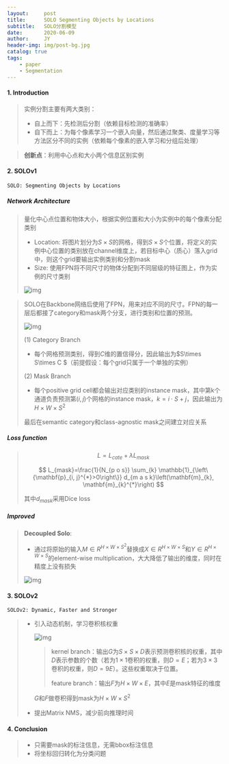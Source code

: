 ```yaml
---
layout:     post
title:      SOLO Segmenting Objects by Locations
subtitle:   SOLO分割模型
date:       2020-06-09
author:     JY
header-img: img/post-bg.jpg
catalog: true
tags:
    - paper
    - Segmentation
---
```


#### 1. Introduction

> 实例分割主要有两大类别：
>
> - 自上而下：先检测后分割（依赖目标检测的准确率）
> - 自下而上：为每个像素学习一个嵌入向量，然后通过聚类、度量学习等方法区分不同的实例（依赖每个像素的嵌入学习和分组后处理）

> **创新点**：利用中心点和大小两个信息区别实例



#### 2. SOLOv1

`SOLO: Segmenting Objects by Locations`

##### Network Architecture

> 量化中心点位置和物体大小，根据实例位置和大小为实例中的每个像素分配类别
>
> - Location: 将图片划分为$S\times S$的网格，得到$S\times S$个位置，将定义的实例中心位置的类别放在channel维度上，若目标中心（质心）落入grid中，则这个grid要输出实例类别和分割mask
> - Size: 使用FPN将不同尺寸的物体分配到不同层级的特征图上，作为实例的尺寸类别
>
> ![img](https://github.com/ZJU-CVs/zju-cvs.github.io/raw/master/img/picture/solo.png)



> SOLO在Backbone网络后使用了FPN，用来对应不同的尺寸。FPN的每一层后都接了category和mask两个分支，进行类别和位置的预测。
>
> ![img](https://github.com/ZJU-CVs/zju-cvs.github.io/raw/master/img/picture/solo-head.png)
>
> (1) Category Branch
>
> - 每个网格预测类别，得到$C$维的置信得分，因此输出为$S\times S\times C $（前提假设：每个grid只属于一个单独的实例）
>
> (2) Mask Branch
>
> - 每个positive grid cell都会输出对应类别的instance mask，其中第k个通道负责预测第$(i,j)$个网格的instance mask，$k=i \cdot S+j$，因此输出为$H\times W\times S^2$
>
> 最后在semantic category和class-agnostic mask之间建立对应关系



##### Loss function

> $$
> L =L_{cate}+\lambda L_{mask}
> $$
>
> $$
> L_{mask}=\frac{1}{N_{p o s}} \sum_{k} \mathbb{1}_{\left\{\mathbf{p}_{i, j}^{*}>0\right\}} d_{m a s k}\left(\mathbf{m}_{k}, \mathbf{m}_{k}^{*}\right)
> $$
>
> 其中$d_{mask}$采用Dice loss



##### Improved

> **Decoupled Solo**: 
>
> - 通过将原始的输入$M\in R^{H\times W\times S^2}$替换成$X\in R^{H\times W\times S}$和$Y\in R^{H\times W\times S}$的element-wise multiplication，大大降低了输出的维度，同时在精度上没有损失
>
> ![img](https://github.com/ZJU-CVs/zju-cvs.github.io/raw/master/img/picture/decoupled-solo.png)
>



#### 3. SOLOv2

`SOLOv2: Dynamic, Faster and Stronger`

> - 引入动态机制，学习卷积核权重
>
>   ![img](https://github.com/ZJU-CVs/zju-cvs.github.io/raw/master/img/picture/solov2.png)
>
>   > kernel branch：输出$G$为$S\times S\times D$表示预测卷积核的权重，其中$D$表示参数的个数（若为$1\times 1$卷积的权重，则$D=E$；若为$3\times 3$卷积的权重，则$D=9E$）。这些权重取决于位置。
>   >
>   > feature branch：输出$F$为$H\times W\times E$，其中$E$是mask特征的维度
>
>   $G$和$F$做卷积得到mask为$H\times W\times S^2$
>
>   
>
> - 提出Matrix NMS，减少前向推理时间

#### 4. Conclusion

> - 只需要mask的标注信息，无需bbox标注信息
> - 将坐标回归转化为分类问题